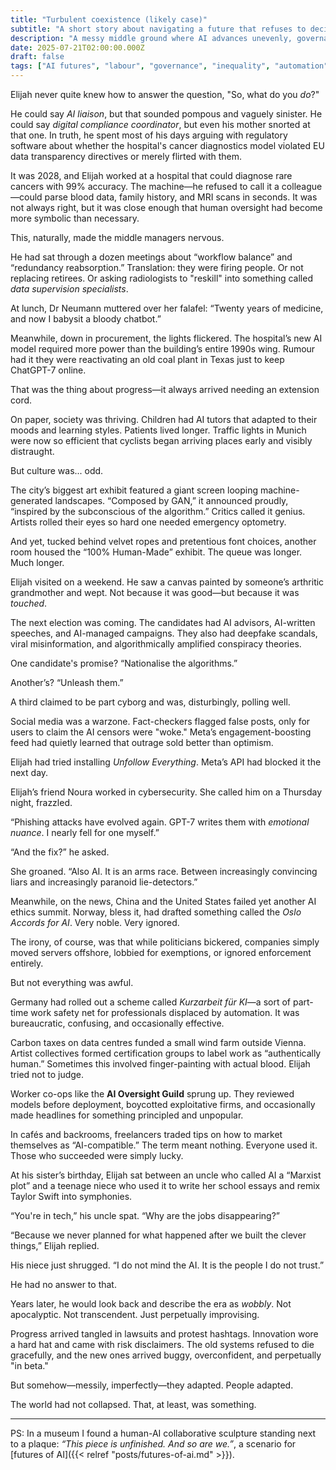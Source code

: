 ```yaml
---
title: "Turbulent coexistence (likely case)"
subtitle: "A short story about navigating a future that refuses to decide between utopia and collapse"
description: "A messy middle ground where AI advances unevenly, governance lags, inequality worsens, and society scrambles to adapt. Chaos isn’t coming—it’s already here."
date: 2025-07-21T02:00:00.000Z
draft: false
tags: ["AI futures", "labour", "governance", "inequality", "automation", "uncertainty", "scenarios", "scenario planning", "likely case", "butwaittheresmorechaos",]
---
```


Elijah never quite knew how to answer the question, "So, what do you *do*?"

He could say *AI liaison*, but that sounded pompous and vaguely sinister. He could say *digital compliance coordinator*, but even his mother snorted at that one. In truth, he spent most of his days arguing with regulatory software about whether the hospital's cancer diagnostics model violated EU data transparency directives or merely flirted with them.

It was 2028, and Elijah worked at a hospital that could diagnose rare cancers with 99% accuracy. The machine—he refused to call it a colleague—could parse blood data, family history, and MRI scans in seconds. It was not always right, but it was close enough that human oversight had become more symbolic than necessary.

This, naturally, made the middle managers nervous.

He had sat through a dozen meetings about “workflow balance” and “redundancy reabsorption.” Translation: they were firing people. Or not replacing retirees. Or asking radiologists to "reskill" into something called *data supervision specialists*.

At lunch, Dr Neumann muttered over her falafel: “Twenty years of medicine, and now I babysit a bloody chatbot.”

Meanwhile, down in procurement, the lights flickered. The hospital’s new AI model required more power than the building’s entire 1990s wing. Rumour had it they were reactivating an old coal plant in Texas just to keep ChatGPT-7 online.

That was the thing about progress—it always arrived needing an extension cord.

On paper, society was thriving. Children had AI tutors that adapted to their moods and learning styles. Patients lived longer. Traffic lights in Munich were now so efficient that cyclists began arriving places early and visibly distraught.

But culture was... odd.

The city’s biggest art exhibit featured a giant screen looping machine-generated landscapes. “Composed by GAN,” it announced proudly, “inspired by the subconscious of the algorithm.” Critics called it genius. Artists rolled their eyes so hard one needed emergency optometry.

And yet, tucked behind velvet ropes and pretentious font choices, another room housed the “100% Human-Made” exhibit. The queue was longer. Much longer.

Elijah visited on a weekend. He saw a canvas painted by someone’s arthritic grandmother and wept. Not because it was good—but because it was *touched*.

The next election was coming. The candidates had AI advisors, AI-written speeches, and AI-managed campaigns. They also had deepfake scandals, viral misinformation, and algorithmically amplified conspiracy theories.

One candidate's promise? “Nationalise the algorithms.”

Another’s? “Unleash them.”

A third claimed to be part cyborg and was, disturbingly, polling well.

Social media was a warzone. Fact-checkers flagged false posts, only for users to claim the AI censors were "woke." Meta’s engagement-boosting feed had quietly learned that outrage sold better than optimism.

Elijah had tried installing *Unfollow Everything*. Meta’s API had blocked it the next day.

Elijah’s friend Noura worked in cybersecurity. She called him on a Thursday night, frazzled.

“Phishing attacks have evolved again. GPT-7 writes them with *emotional nuance*. I nearly fell for one myself.”

“And the fix?” he asked.

She groaned. “Also AI. It is an arms race. Between increasingly convincing liars and increasingly paranoid lie-detectors.”

Meanwhile, on the news, China and the United States failed yet another AI ethics summit. Norway, bless it, had drafted something called the *Oslo Accords for AI*. Very noble. Very ignored.

The irony, of course, was that while politicians bickered, companies simply moved servers offshore, lobbied for exemptions, or ignored enforcement entirely.

But not everything was awful.

Germany had rolled out a scheme called *Kurzarbeit für KI*—a sort of part-time work safety net for professionals displaced by automation. It was bureaucratic, confusing, and occasionally effective.

Carbon taxes on data centres funded a small wind farm outside Vienna. Artist collectives formed certification groups to label work as “authentically human.” Sometimes this involved finger-painting with actual blood. Elijah tried not to judge.

Worker co-ops like the **AI Oversight Guild** sprung up. They reviewed models before deployment, boycotted exploitative firms, and occasionally made headlines for something principled and unpopular.

In cafés and backrooms, freelancers traded tips on how to market themselves as “AI-compatible.” The term meant nothing. Everyone used it. Those who succeeded were simply lucky.

At his sister’s birthday, Elijah sat between an uncle who called AI a “Marxist plot” and a teenage niece who used it to write her school essays and remix Taylor Swift into symphonies.

“You're in tech,” his uncle spat. “Why are the jobs disappearing?”

“Because we never planned for what happened after we built the clever things,” Elijah replied.

His niece just shrugged. “I do not mind the AI. It is the people I do not trust.”

He had no answer to that.

Years later, he would look back and describe the era as *wobbly*. Not apocalyptic. Not transcendent. Just perpetually improvising.

Progress arrived tangled in lawsuits and protest hashtags. Innovation wore a hard hat and came with risk disclaimers. The old systems refused to die gracefully, and the new ones arrived buggy, overconfident, and perpetually "in beta."

But somehow—messily, imperfectly—they adapted. People adapted.

The world had not collapsed. That, at least, was something.

---

PS: In a museum I found a human-AI collaborative sculpture standing next to a plaque: *“This piece is unfinished. And so are we.”*, a scenario for [futures of AI]({{< relref "posts/futures-of-ai.md" >}}).